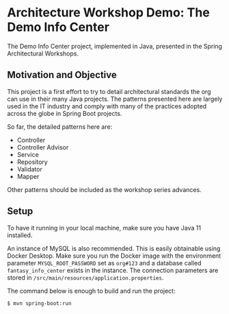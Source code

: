 # Architecture Workshop Demo: The Demo Info Center

The Demo Info Center project, implemented in Java, presented in the Spring Architectural Workshops.

## Motivation and Objective

This project is a first effort to try to detail architectural standards the org can use in their many Java projects. The patterns presented here are largely used in the IT industry and comply with many of the practices adopted across the globe in Spring Boot projects.

So far, the detailed patterns here are:

- Controller
- Controller Advisor
- Service
- Repository
- Validator
- Mapper

Other patterns should be included as the workshop series advances.

## Setup

To have it running in your local machine, make sure you have Java 11 installed. 

An instance of MySQL is also recommended. This is easily obtainable using Docker Desktop. Make sure you run the Docker image with the environment parameter `MYSQL_ROOT_PASSWORD` set as `org#123` and a database called `fantasy_info_center` exists in the instance. The connection parameters are stored in `/src/main/resources/application.properties`.

The command below is enough to build and run the project:

    $ mvn spring-boot:run
